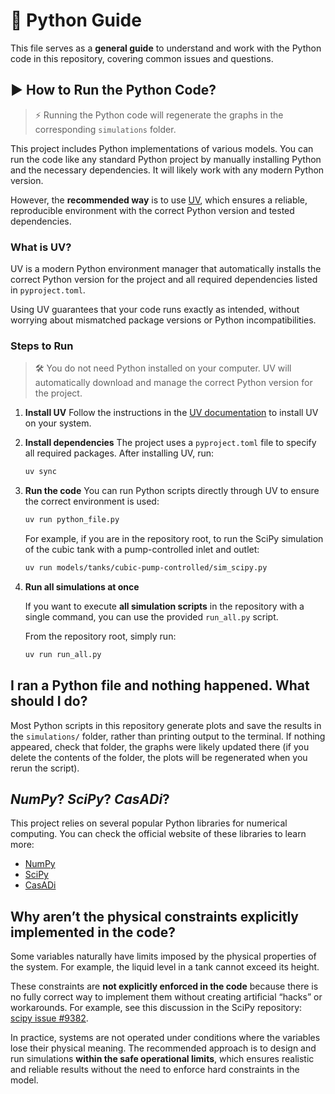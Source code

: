 # 🐍 Python Guide

This file serves as a **general guide** to understand and work with the Python code in this repository, covering common issues and questions.

## ▶️ How to Run the Python Code?

> ⚡ Running the Python code will regenerate the graphs in the corresponding `simulations` folder.

This project includes Python implementations of various models.
You can run the code like any standard Python project by manually installing Python and the necessary dependencies.
It will likely work with any modern Python version.

However, the **recommended way** is to use [UV](https://docs.astral.sh/uv/), which ensures a reliable, reproducible environment with the correct Python version and tested dependencies.

### What is UV?

UV is a modern Python environment manager that automatically installs the correct Python version for the project and all required dependencies listed in `pyproject.toml`.

Using UV guarantees that your code runs exactly as intended, without worrying about mismatched package versions or Python incompatibilities.

### Steps to Run

> 🛠️ You do not need Python installed on your computer.
> UV will automatically download and manage the correct Python version for the project.

1. **Install UV**
   Follow the instructions in the [UV documentation](https://docs.astral.sh/uv/) to install UV on your system.

2. **Install dependencies**
   The project uses a `pyproject.toml` file to specify all required packages.
   After installing UV, run:

   ```bash
   uv sync
   ```

3. **Run the code**
   You can run Python scripts directly through UV to ensure the correct environment is used:

   ```bash
   uv run python_file.py
   ```

   For example, if you are in the repository root, to run the SciPy simulation of the cubic tank with a pump-controlled inlet and outlet:

   ```bash
   uv run models/tanks/cubic-pump-controlled/sim_scipy.py
   ```

4. **Run all simulations at once**

   If you want to execute **all simulation scripts** in the repository with a single command, you can use the provided `run_all.py` script.

   From the repository root, simply run:

   ```bash
   uv run run_all.py
   ```

## I ran a Python file and nothing happened. What should I do?

Most Python scripts in this repository generate plots and save the results in the `simulations/` folder, rather than printing output to the terminal. If nothing appeared, check that folder, the graphs were likely updated there (if you delete the contents of the folder, the plots will be regenerated when you rerun the script).

## _NumPy_? _SciPy_? _CasADi_?

This project relies on several popular Python libraries for numerical computing. You can check the official website of these libraries to learn more:

- [NumPy](https://numpy.org/)
- [SciPy](https://scipy.org/)
- [CasADi](https://web.casadi.org/)

## Why aren’t the physical constraints explicitly implemented in the code?

Some variables naturally have limits imposed by the physical properties of the system. For example, the liquid level in a tank cannot exceed its height.

These constraints are **not explicitly enforced in the code** because there is no fully correct way to implement them without creating artificial “hacks” or workarounds. For example, see this discussion in the SciPy repository: [scipy issue #9382](https://github.com/scipy/scipy/issues/9382).

In practice, systems are not operated under conditions where the variables lose their physical meaning. The recommended approach is to design and run simulations **within the safe operational limits**, which ensures realistic and reliable results without the need to enforce hard constraints in the model.
